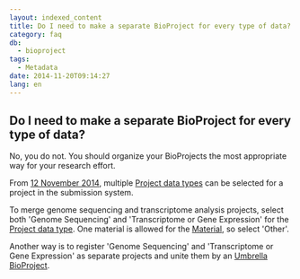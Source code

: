 ```yaml
---
layout: indexed_content
title: Do I need to make a separate BioProject for every type of data?
category: faq
db:
  - bioproject
tags: 
  - Metadata
date: 2014-11-20T09:14:27
lang: en
---
```


## Do I need to make a separate BioProject for every type of data?

<p>No, you do not. You should organize your BioProjects the most appropriate way for your research effort.</p>
<p>From <a href="/news/en/2014-11-12-e.html">12 November 2014</a>, multiple <a href="/bioproject/submission-e.html#Project_data_type">Project data types</a> can be selected for a project in the submission system.</p>
<p>To merge genome sequencing and transcriptome analysis projects, select both 'Genome Sequencing' and 'Transcriptome or Gene Expression' for the <a href="/bioproject/submission-e.html#Project_data_type">Project data type</a>. One material is allowed for the <a href="/bioproject/submission-e.html#Material">Material</a>, so select 'Other'.</p>
<p>Another way is to register 'Genome Sequencing' and 'Transcriptome or Gene Expression' as separate projects and unite them by an <a href="/bioproject/submission-e.html#Use_an_umbrella_project">Umbrella BioProject</a>.</p>